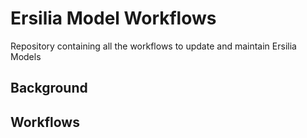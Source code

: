 # Ersilia Model Workflows
Repository containing all the workflows to update and maintain Ersilia Models

## Background


## Workflows

